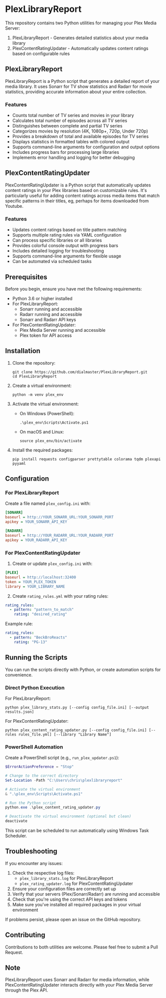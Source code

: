 # PlexLibraryReport

This repository contains two Python utilities for managing your Plex Media Server:
1. PlexLibraryReport - Generates detailed statistics about your media library
2. PlexContentRatingUpdater - Automatically updates content ratings based on configurable rules

## PlexLibraryReport

PlexLibraryReport is a Python script that generates a detailed report of your media library. It uses Sonarr for TV show statistics and Radarr for movie statistics, providing accurate information about your entire collection.

### Features

- Counts total number of TV series and movies in your library
- Calculates total number of episodes across all TV series
- Distinguishes between complete and partial TV series
- Categorizes movies by resolution (4K, 1080p+, 720p, Under 720p)
- Provides a breakdown of total and available episodes for TV series
- Displays statistics in formatted tables with colored output
- Supports command-line arguments for configuration and output options
- Includes progress bars for processing large libraries
- Implements error handling and logging for better debugging

## PlexContentRatingUpdater

PlexContentRatingUpdater is a Python script that automatically updates content ratings in your Plex libraries based on customizable rules. It's particularly useful for adding content ratings across media items that match specific patterns in their titles, eg, perhaps for items downloaded from Youtube.

### Features

- Updates content ratings based on title pattern matching
- Supports multiple rating rules via YAML configuration
- Can process specific libraries or all libraries
- Provides colorful console output with progress bars
- Includes detailed logging for troubleshooting
- Supports command-line arguments for flexible usage
- Can be automated via scheduled tasks

## Prerequisites

Before you begin, ensure you have met the following requirements:

- Python 3.6 or higher installed
- For PlexLibraryReport:
  - Sonarr running and accessible
  - Radarr running and accessible
  - Sonarr and Radarr API keys
- For PlexContentRatingUpdater:
  - Plex Media Server running and accessible
  - Plex token for API access

## Installation

1. Clone the repository:
   ```
   git clone https://github.com/dialmaster/PlexLibraryReport.git
   cd PlexLibraryReport
   ```

2. Create a virtual environment:
   ```
   python -m venv plex_env
   ```

3. Activate the virtual environment:
   - On Windows (PowerShell):
     ```
     .\plex_env\Scripts\Activate.ps1
     ```
   - On macOS and Linux:
     ```
     source plex_env/bin/activate
     ```

4. Install the required packages:
   ```
   pip install requests configparser prettytable colorama tqdm plexapi pyyaml
   ```

## Configuration

### For PlexLibraryReport

Create a file named `plex_config.ini` with:
```ini
[SONARR]
baseurl = http://YOUR_SONARR_URL:YOUR_SONARR_PORT
apikey = YOUR_SONARR_API_KEY

[RADARR]
baseurl = http://YOUR_RADARR_URL:YOUR_RADARR_PORT
apikey = YOUR_RADARR_API_KEY
```

### For PlexContentRatingUpdater

1. Create or update `plex_config.ini` with:
```ini
[PLEX]
baseurl = http://localhost:32400
token = YOUR_PLEX_TOKEN
library = YOUR_LIBRARY_NAME
```

2. Create `rating_rules.yml` with your rating rules:
```yaml
rating_rules:
  - pattern: "pattern_to_match"
    rating: "desired_rating"
```

Example rule:
```yaml
rating_rules:
  - pattern: "BeckBroReacts"
    rating: "PG-13"
```

## Running the Scripts

You can run the scripts directly with Python, or create automation scripts for convenience.

### Direct Python Execution

For PlexLibraryReport:
```
python plex_library_stats.py [--config config_file.ini] [--output results.json]
```

For PlexContentRatingUpdater:
```
python plex_content_rating_updater.py [--config config_file.ini] [--rules rules_file.yml] [--library "Library Name"]
```

### PowerShell Automation

Create a PowerShell script (e.g., `run_plex_updater.ps1`):
```powershell
$ErrorActionPreference = "Stop"

# Change to the correct directory
Set-Location -Path "C:\Users\chris\plexlibraryreport"

# Activate the virtual environment
& ".\plex_env\Scripts\Activate.ps1"

# Run the Python script
python.exe .\plex_content_rating_updater.py

# Deactivate the virtual environment (optional but clean)
deactivate
```

This script can be scheduled to run automatically using Windows Task Scheduler.

## Troubleshooting

If you encounter any issues:

1. Check the respective log files:
   - `plex_library_stats.log` for PlexLibraryReport
   - `plex_rating_updater.log` for PlexContentRatingUpdater
2. Ensure your configuration files are correctly set up
3. Verify that your servers (Plex/Sonarr/Radarr) are running and accessible
4. Check that you're using the correct API keys and tokens
5. Make sure you've installed all required packages in your virtual environment

If problems persist, please open an issue on the GitHub repository.

## Contributing

Contributions to both utilities are welcome. Please feel free to submit a Pull Request.

## Note

PlexLibraryReport uses Sonarr and Radarr for media information, while PlexContentRatingUpdater interacts directly with your Plex Media Server through the Plex API.